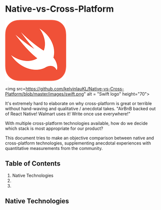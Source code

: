 # Native-vs-Cross-Platform

![swift logo](https://github.com/kelvinlauKL/Native-vs-Cross-Platform/blob/master/images/swift.png)

<img src=https://github.com/kelvinlauKL/Native-vs-Cross-Platform/blob/master/images/swift.png" alt = "Swift logo" height="70">

It's extremely hard to elaborate on why cross-platform is great or terrible without hand-waving and qualitative / anecdotal takes. "AirBnB backed out of React Native! Walmart uses it! Write once use everywhere!"

With multiple cross-platform technologies available, how do we decide which stack is most appropriate for our product?

This document tries to make an objective comparison between native and cross-platform technologies, supplementing anecdotal experiences with quantitative measurements from the community.

## Table of Contents
1. Native Technologies
2.
3. 

## Native Technologies


